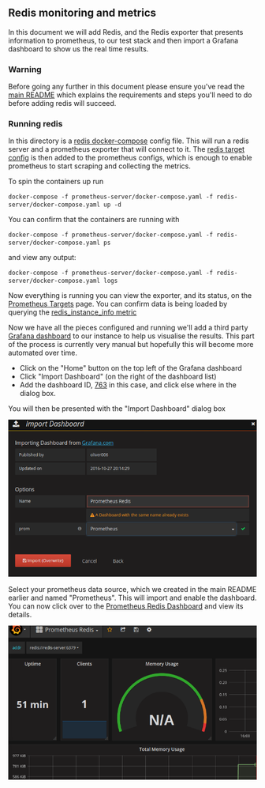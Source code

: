 ## Redis monitoring and metrics

In this document we will add Redis, and the Redis exporter that presents
information to prometheus, to our test stack and then import a Grafana
dashboard to show us the real time results.

### Warning

Before going any further in this document please ensure you've read
the [main README](/README.md) which explains the requirements
and steps you'll need to do before adding redis will succeed.

### Running redis

In this directory is a [redis docker-compose](/redis-server/docker-compose.yaml)
config file. This will run a redis server and a prometheus exporter that will
connect to it. The [redis target config](redis-server/redis.json) is then
added to the prometheus configs, which is enough to enable prometheus to start
scraping and collecting the metrics.

To spin the containers up run

    docker-compose -f prometheus-server/docker-compose.yaml -f redis-server/docker-compose.yaml up -d

You can confirm that the containers are running with

    docker-compose -f prometheus-server/docker-compose.yaml -f redis-server/docker-compose.yaml ps

and view any output:

    docker-compose -f prometheus-server/docker-compose.yaml -f redis-server/docker-compose.yaml logs

Now everything is running you can view the exporter, and its status,
on the [Prometheus Targets](http://127.0.0.1:9090/targets) page. You
can confirm data is being loaded by querying the
[redis_instance_info metric](http://127.0.0.1:9090/graph?g0.range_input=1h&g0.expr=redis_instance_info&g0.tab=1)

Now we have all the pieces configured and running we'll add a third party
[Grafana dashboard](https://grafana.com/dashboards?dataSource=prometheus)
to our instance to help us visualise the results. This part of the
process is currently very manual but hopefully this will become more automated
over time.

 * Click on the "Home" button on the top left of the Grafana dashboard
 * Click "Import Dashboard" (on the right of the dashboard list)
 * Add the dashboard ID, [763](https://grafana.com/dashboards/763) in this case,
   and click else where in the dialog box.

You will then be presented with the "Import Dashboard" dialog box

![Import dashboard](/import-redis-dashboard.png?raw=true "Import redis dashboard")

Select your prometheus data source, which we created in the main README earlier
and named "Prometheus". This will import and enable the dashboard. You can now
click over to the
[Prometheus Redis Dashboard](http://127.0.0.1:3000/dashboard/db/prometheus-redis)
and view its details.

![Redis dashboard](/redis-dashboard.png?raw=true "Sample redis dashboard")
